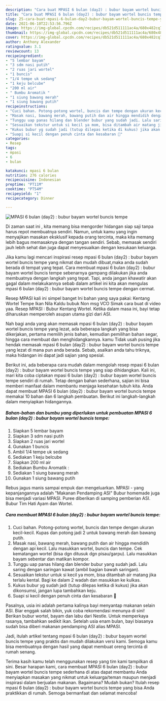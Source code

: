 ```yaml
---
description: "Cara buat MPASI 6 bulan (day2) : bubur bayam wortel buncis tempe yang lezat Untuk Jualan"
title: "Cara buat MPASI 6 bulan (day2) : bubur bayam wortel buncis tempe yang lezat Untuk Jualan"
slug: 25-cara-buat-mpasi-6-bulan-day2-bubur-bayam-wortel-buncis-tempe-yang-lezat-untuk-jualan
date: 2021-06-10T22:53:56.796Z
image: https://img-global.cpcdn.com/recipes/db521d511111ac4a/680x482cq70/mpasi-6-bulan-day2-bubur-bayam-wortel-buncis-tempe-foto-resep-utama.jpg
thumbnail: https://img-global.cpcdn.com/recipes/db521d511111ac4a/680x482cq70/mpasi-6-bulan-day2-bubur-bayam-wortel-buncis-tempe-foto-resep-utama.jpg
cover: https://img-global.cpcdn.com/recipes/db521d511111ac4a/680x482cq70/mpasi-6-bulan-day2-bubur-bayam-wortel-buncis-tempe-foto-resep-utama.jpg
author: Anthony Alexander
ratingvalue: 3.1
reviewcount: 13
recipeingredient:
- "5 lembar bayam"
- "3 sdm nasi putih"
- "2 ruas jari wortel"
- "1 buncis"
- "1/4 tempe uk sedang"
- "1 keju belcube"
- "200 ml air"
- " Bumbu Aromatik "
- "1 siung bawang merah"
- "1 siung bawang putih"
recipeinstructions:
- "Cuci bahan. Potong-potong wortel, buncis dan tempe dengan ukuran kecil-kecil. Kupas dan potong jadi 2 untuk bawang merah dan bawang putih."
- "Masak nasi, bawang merah, bawang putih dan air hingga mendidih dengan api kecil. Lalu masukkan wortel, buncis dan tempe. Cek kematangan wortel (bisa dgn ditusuk dgn pisau/garpu). Lalu masukkan bayam sebentar dan matikan kompor."
- "Tunggu uap panas hilang dan blender bubur yang sudah jadi. Lalu saring dengan saringan kawat (ambil bagian bawah saringan)."
- "Sesuaikan tekstur untuk si kecil ya mom, bisa ditambah air matang jika terlalu kental. Bagi ke dalam 2 wadah dan masukkan ke kulkas."
- "Kukus bubur yg sudah jadi (tutup dilepas ketika di kukus) jika akan dikonsumsi, jangan lupa tambahkan keju."
- "Suapi si kecil dengan penuh cinta dan kesabaran 💜"
categories:
- Resep
tags:
- mpasi
- 6
- bulan

katakunci: mpasi 6 bulan 
nutrition: 276 calories
recipecuisine: Indonesian
preptime: "PT11M"
cooktime: "PT54M"
recipeyield: "1"
recipecategory: Dinner

---
```



![MPASI 6 bulan (day2) : bubur bayam wortel buncis tempe](https://img-global.cpcdn.com/recipes/db521d511111ac4a/680x482cq70/mpasi-6-bulan-day2-bubur-bayam-wortel-buncis-tempe-foto-resep-utama.jpg)

Di zaman  saat ini , kita memang bisa mengorder hidangan siap saji tanpa harus repot membuatnya sendiri. Namun, untuk kamu yang ingin menyajikan masakan eksklusif kepada orang tercinta, maka kita memang lebih bagus memasaknya dengan tangan sendiri. Sebab, memasak sendiri jauh lebih sehat dan juga dapat menyesuaikan dengan kesukaan keluarga.

Jika kamu lagi mencari inspirasi resep mpasi 6 bulan (day2) : bubur bayam wortel buncis tempe yang nikmat dan mudah dibuat,maka anda sudah berada di tempat yang tepat. Cara membuat mpasi 6 bulan (day2) : bubur bayam wortel buncis tempe  sebenarnya gampang dilakukan jika anda membuatnya dengan langkah yang tepat. Tapi, anda jangan khawatir akan gagal dalam melakukannya 
sebab dalam artikel ini kita akan mengulas mpasi 6 bulan (day2) : bubur bayam wortel buncis tempe dengan cermat.  

Resep MPASI kali ini simpel banget Ini bahan yang saya pakai: Kentang Wortel Tempe Ikan Nila Kaldu bubuk Non msg VCO Simak cara buat di video yaa. Resep MPASI : Bubur Kentang Wortel. Ketika dalam masa ini, bayi tetap diharuskan memperoleh asupan utama gizi dari ASI.

Nah bagi anda yang akan memasak mpasi 6 bulan (day2) : bubur bayam wortel buncis tempe yang lezat, ada beberapa langkah yang bisa dikerjakan, pertama memilih jenis bahan, kemudian pemilihan bahan segar, hingga cara membuat dan menghidangkannya. kamu Tidak usah pusing jika hendak memasak mpasi 6 bulan (day2) : bubur bayam wortel buncis tempe yang lezat di mana pun anda berada. Sebab, asalkan anda  tahu triknya, maka hidangan ini dapat jadi sajian yang spesial.

Berikut ini, ada beberapa cara mudah dalam mengolah resep mpasi 6 bulan (day2) : bubur bayam wortel buncis tempe yang siap dihidangkan. Kali ini, mari kita coba ciptakan mpasi 6 bulan (day2) : bubur bayam wortel buncis tempe sendiri di rumah. Tetap dengan bahan sederhana, sajian ini bisa memberi manfaat dalam membantu menjaga kesehatan tubuh kita. Anda dapat membuat MPASI 6 bulan (day2) : bubur bayam wortel buncis tempe memakai 10 bahan dan 6 langkah pembuatan. Berikut ini langkah-langkah dalam menyiapkan hidangannya.

<!--inarticleads1-->

##### Bahan-bahan dan bumbu yang diperlukan untuk pembuatan MPASI 6 bulan (day2) : bubur bayam wortel buncis tempe:

1. Siapkan 5 lembar bayam
1. Siapkan 3 sdm nasi putih
1. Siapkan 2 ruas jari wortel
1. Gunakan 1 buncis
1. Ambil 1/4 tempe uk sedang
1. Sediakan 1 keju belcube
1. Siapkan 200 ml air
1. Sediakan  Bumbu Aromatik :
1. Sediakan 1 siung bawang merah
1. Gunakan 1 siung bawang putih


Rebus jagus manis sampai empuk dan mengeluarkan. MPASI - yang kepanjangannya adalah &#34;Makanan Pendamping ASI&#34; Bubur homemade juga bisa menjadi variasi MPASI. Puree diberikan di samping pemberian ASI. Bubur Tim Hati Ayam dan Wortel. 

<!--inarticleads2-->

##### Cara membuat MPASI 6 bulan (day2) : bubur bayam wortel buncis tempe:

1. Cuci bahan. Potong-potong wortel, buncis dan tempe dengan ukuran kecil-kecil. Kupas dan potong jadi 2 untuk bawang merah dan bawang putih.
1. Masak nasi, bawang merah, bawang putih dan air hingga mendidih dengan api kecil. Lalu masukkan wortel, buncis dan tempe. Cek kematangan wortel (bisa dgn ditusuk dgn pisau/garpu). Lalu masukkan bayam sebentar dan matikan kompor.
1. Tunggu uap panas hilang dan blender bubur yang sudah jadi. Lalu saring dengan saringan kawat (ambil bagian bawah saringan).
1. Sesuaikan tekstur untuk si kecil ya mom, bisa ditambah air matang jika terlalu kental. Bagi ke dalam 2 wadah dan masukkan ke kulkas.
1. Kukus bubur yg sudah jadi (tutup dilepas ketika di kukus) jika akan dikonsumsi, jangan lupa tambahkan keju.
1. Suapi si kecil dengan penuh cinta dan kesabaran 💜


Pasalnya, usia ini adalah pertama kalinya bayi menyantap makanan selain ASI. Biar enggak salah bikin, yuk coba rekomendasi menunya di sini! Berikan bubur wortel, bayam dan labu dari Nestle. Untuk memperkaya rasanya, tambahkan sedikit ikan. Setelah usia enam bulan, bayi biasanya sudah bisa diberi makanan pendamping ASI alias MPASI. 

Jadi, itulah artikel tentang  mpasi 6 bulan (day2) : bubur bayam wortel buncis tempe  yang praktis dan mudah dilakukan versi kami. Semoga kamu bisa membuatnya dengan hasil yang dapat membuat oreng tercinta di rumah senang. 

Terima kasih kamu telah menggunakan resep yang tim kami tampilkan di sini. Besar harapan kami, cara membuat  MPASI 6 bulan (day2) : bubur bayam wortel buncis tempe sederhana di atas dapat membantu Anda menyiapkan masakan yang nikmat untuk keluarga/teman maupun menjadi inspirasi dalam berjualan makanan. Bagaimana? Mudah bukan? Itulah resep mpasi 6 bulan (day2) : bubur bayam wortel buncis tempe yang bisa Anda praktikkan di rumah. Semoga bermanfaat dan selamat mencoba!

